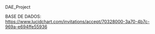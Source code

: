 DAE_Project

BASE DE DADOS:
https://www.lucidchart.com/invitations/accept/70328000-3a70-4b7c-969a-e694ffe55936

